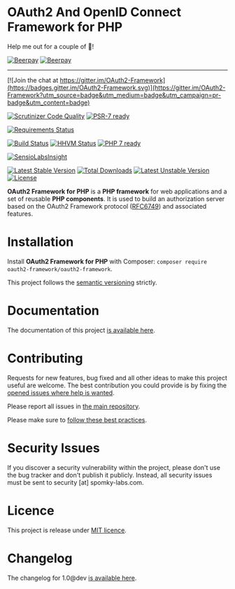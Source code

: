 OAuth2 And OpenID Connect Framework for PHP
===========================================

Help me out for a couple of :beers:!

[![Beerpay](https://beerpay.io/OAuth2-Framework/OAuth2-Framework.github.io/badge.svg)](https://beerpay.io/OAuth2-Framework/OAuth2-Framework.github.io)
[![Beerpay](https://beerpay.io/OAuth2-Framework/OAuth2-Framework.github.io/make-wish.svg)](https://beerpay.io/OAuth2-Framework/OAuth2-Framework.github.io)

----

[![Join the chat at https://gitter.im/OAuth2-Framework](https://badges.gitter.im/OAuth2-Framework.svg)](https://gitter.im/OAuth2-Framework?utm_source=badge&utm_medium=badge&utm_campaign=pr-badge&utm_content=badge)

[![Scrutinizer Code Quality](https://scrutinizer-ci.com/g/OAuth2-Framework/oauth2-framework/badges/quality-score.png?b=master)](https://scrutinizer-ci.com/g/OAuth2-Framework/oauth2-framework/?branch=master)
[![PSR-7 ready](https://img.shields.io/badge/PSR--7-ready-brightgreen.svg)](http://www.php-fig.org/psr/psr-7/)

[![Requirements Status](https://requires.io/github/OAuth2-Framework/oauth2-framework/requirements.svg?branch=master)](https://requires.io/github/OAuth2-Framework/oauth2-framework/requirements/?branch=master)

[![Build Status](https://travis-ci.org/OAuth2-Framework/oauth2-framework.svg?branch=master)](https://travis-ci.org/OAuth2-Framework/oauth2-framework)
[![HHVM Status](http://hhvm.h4cc.de/badge/oauth2-framework/oauth2-framework.svg)](http://hhvm.h4cc.de/package/oauth2-framework/oauth2-framework)
[![PHP 7 ready](http://php7ready.timesplinter.ch/OAuth2-Framework/oauth2-framework/master/badge.svg)](https://travis-ci.org/OAuth2-Framework/oauth2-framework)

[![SensioLabsInsight](https://insight.sensiolabs.com/projects/d4172a6f-b7ac-4123-87d3-86baf36cf9a9/big.png)](https://insight.sensiolabs.com/projects/d4172a6f-b7ac-4123-87d3-86baf36cf9a9)

[![Latest Stable Version](https://poser.pugx.org/oauth2-framework/oauth2-framework/v/stable.png)](https://packagist.org/packages/oauth2-framework/oauth2-framework)
[![Total Downloads](https://poser.pugx.org/oauth2-framework/oauth2-framework/downloads.png)](https://packagist.org/packages/oauth2-framework/oauth2-framework)
[![Latest Unstable Version](https://poser.pugx.org/oauth2-framework/oauth2-framework/v/unstable.png)](https://packagist.org/packages/oauth2-framework/oauth2-framework)
[![License](https://poser.pugx.org/oauth2-framework/oauth2-framework/license.png)](https://packagist.org/packages/oauth2-framework/oauth2-framework)

**OAuth2 Framework for PHP** is a **PHP framework** for web applications and a set of reusable
**PHP components**. It is used to build an authorization server based on the
OAuth2 Framework protocol ([RFC6749](https://tools.ietf.org/html/rfc6749)) and associated features.

# Installation

Install **OAuth2 Framework for PHP** with Composer: `composer require oauth2-framework/oauth2-framework`.

This project follows the [semantic versioning](http://semver.org/) strictly.

# Documentation

The documentation of this project [is available here](https://oauth2-framework.spomky-labs.com).

# Contributing

Requests for new features, bug fixed and all other ideas to make this project useful are welcome.
The best contribution you could provide is by fixing the [opened issues where help is wanted](https://github.com/OAuth2-Framework/oauth2-framework/issues?q=is%3Aissue+is%3Aopen+label%3A%22help+wanted%22).

Please report all issues in [the main repository](https://github.com/OAuth2-Framework/oauth2-framework/issues).

Please make sure to [follow these best practices](.github/CONTRIBUTING.md).

# Security Issues

If you discover a security vulnerability within the project, please don't use the bug tracker and don't publish it publicly.
Instead, all security issues must be sent to security [at] spomky-labs.com. 

# Licence

This project is release under [MIT licence](LICENSE).

# Changelog

The changelog for 1.0@dev [is available here](CHANGELOG-1.0dev.md).
